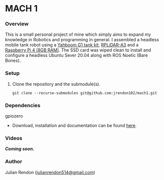 # MACH 1

### Overview
This is a small personal project of mine which simply aims to expand my knowledge in Robotics and programming in general. I assembled a headless mobile tank robot using a [Yahboom G1 tank kit](https://category.yahboom.net/collections/featured/products/g1tank), [RPLiDAR-A3](https://www.amazon.com/dp/B07TJW5SXF?ref=nb_sb_ss_w_as-reorder-t1_ypp_rep_k1_1_5&amp&crid=33YV1R0JHUBZR&amp&sprefix=rplid) and a [Raspberry Pi 4 (8GB RAM)](https://www.amazon.com/Raspberry-Pi-Computer-Suitable-Workstation/dp/B0899VXM8F/ref=sr_1_3?crid=3RDC2N4EY4LD5&keywords=raspberry+pi+4+8gb+ram&qid=1654793978&s=electronics&sprefix=raspberry+pi+4+8gb+ram%2Celectronics%2C77&sr=1-3). The SSD card was wiped clean to install and configure a headless Ubuntu Sever 20.04 along with ROS Noetic (Bare Bones).

### Setup
1. Clone the repository and the submodule(s).
   ```
   git clone --recurse-submodules git@github.com:jrendon102/mach1.git
   ```
### Dependencies
gpiozero
- Download, installation and documentation can be found [here](https://gpiozero.readthedocs.io/en/stable/installing.html).

### Videos
***Coming soon.***

### Author
Julian Rendon (julianrendon514@gmail.com)